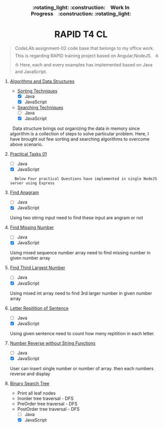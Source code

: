 <h3 align="center">:rotating_light: :construction:&ensp;&ensp;Work In Progress&ensp;&ensp;:construction: :rotating_light:</h3>
<h1 align="center">RAPID T4 CL</h1>

> CodeLAb assignment-02 code base that belongs to my office work. This is regarding RAPID training project based on Angular,NodeJS. &ensp;:boat: :boat:
>  Here, each and every examples has implemented based on Java and JavaScript.


1. [Algorithms and Data Structures](./Algorithms-and-Data-Structures)
    - [Sorting Techniques](./Algorithms-and-Data-Structures/Sorting-Techniques)
      - [x] Java
      - [x] JavaScript
    - [Searching Techniques](./Algorithms-and-Data-Structures/Searching-Techniques)
      - [ ] Java 
      - [x] JavaScript

	<p>&nbsp; Data structure brings out organizing the data in memory since algorithm is a collection of steps to solve particular problem. 
	Here, I have brought out few sorting and searching algorithms to overcome above scenario. </p>
	
2. [Practical Tasks 01](./Practical-Tasks-01) 
    - [ ] Java
    - [x] JavaScript
 
	````
	  Below Four practical Questions have implemented in single NodeJS server using Express
	````
	
3. [Find Anagram](./find-anagram)
    - [ ] Java
    - [x] JavaScript
	<p> Using two stirng input need to find these input are angram or not </p>
4. [Find Missing Number](./find-missing-number)
    - [ ] Java
    - [x] JavaScript
	<p> Using mixed sequence number array need to find missing number in given number array </p>
5. [Find Third Largest Number](./find-third-largest-number)
    - [ ] Java
    - [x] JavaScript
	<p> Using mixed int array need to find 3rd larger number in given number array </p>
6. [Letter Repitition of Sentence](./letter-repitition-of-sentence)
    - [ ] Java
    - [x] JavaScript
	<p> Using given sentence need to count how meny repitition in each letter.</p>
7. [Number Reverse without String Functions](./number-reverse-without-string-fun)
    - [ ] Java
    - [x] JavaScript
	<p>User can insert single number or number of array. then each numbers reverse and display</p>	
8. [Binary Search Tree](./binary-search-tree)
    - Print all leaf nodes
    - Inorder tree traversal - DFS
    - PreOrder tree traversal - DFS
    - PostOrder tree traversal - DFS
      - [ ] Java
      - [x] JavaScript
